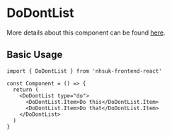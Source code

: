 # DoDontList

More details about this component can be found [here](https://service-manual.nhs.uk/design-system/components/do-dont-list).

## Basic Usage

```tsx
import { DoDontList } from 'nhsuk-frontend-react'

const Component = () => {
  return (
    <DoDontList type="do">
      <DoDontList.Item>Do this</DoDontList.Item>
      <DoDontList.Item>Do that</DoDontList.Item>
    </DoDontList>
  )
}
```

